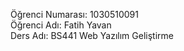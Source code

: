 Öğrenci Numarası: 1030510091    
Öğrenci Adı: Fatih Yavan    
Ders Adı: BS441 Web Yazılım Geliştirme